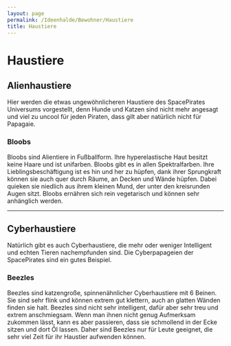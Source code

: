 ```yaml
---
layout: page
permalink: /Ideenhalde/Bewohner/Haustiere
title: Haustiere
---
```


# Haustiere

## Alienhaustiere

Hier werden die etwas ungewöhnlicheren Haustiere des SpacePirates Universums vorgestellt, denn Hunde und Katzen sind nicht mehr angesagt und viel zu uncool für jeden Piraten, dass gilt aber natürlich nicht für Papagaie.

### Bloobs

Bloobs sind Alientiere in Fußballform. Ihre hyperelastische Haut besitzt keine Haare und ist unifarben. Bloobs gibt es in allen Spektralfarben. Ihre Lieblingsbeschäftigung ist es hin und her zu hüpfen, dank ihrer Sprungkraft können sie auch quer durch Räume, an Decken und Wände hüpfen. Dabei quieken sie niedlich aus ihrem kleinen Mund, der unter den kreisrunden Augen sitzt. Bloobs ernähren sich rein vegetarisch und können sehr anhänglich werden.


***
## Cyberhaustiere

Natürlich gibt es auch Cyberhaustiere, die mehr oder weniger Intelligent und echten Tieren nachempfunden sind. Die Cyberpapageien der SpacePirates sind ein gutes Beispiel.

### Beezles

Beezles sind katzengroße, spinnenähnlicher Cyberhaustiere mit 6 Beinen. Sie sind sehr flink und können extrem gut klettern, auch an glatten Wänden finden sie halt. Beezles sind nicht sehr intelligent, dafür aber sehr treu und extrem anschmiegsam. Wenn man ihnen nicht genug Aufmerksam zukommen lässt, kann es aber passieren, dass sie schmollend in der Ecke sitzen und dort Öl lassen. Daher sind Beezles nur für Leute geeignet, die sehr viel Zeit für ihr Haustier aufwenden können.

